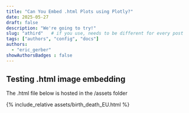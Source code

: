 ```yaml
---
title: "Can You Embed .html Plots using Plotly?"
date: 2025-05-27
draft: false
description: "We're going to try!"
slug: "athird"   # if you use, needs to be different for every post
tags: ["authors", "config", "docs"]
authors:
  - "eric_gerber"
showAuthorsBadges : false
---
```


## Testing .html image embedding

The .html file below is hosted in the /assets folder

{% include_relative assets/birth_death_EU.html %}

